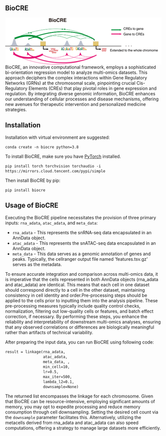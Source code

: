 ## BioCRE
<img src="figure/BioCRE_readme.png" width="600" align='center'>
BioCRE, an innovative computational framework, employs a sophisticated bi-orientation regression model to analyze multi-omics datasets. This approach deciphers the complex interactions within Gene Regulatory Networks (GRNs) at the chromosomal scale, pinpointing crucial Cis-Regulatory Elements (CREs) that play pivotal roles in gene expression and regulation. By integrating diverse genomic information, BioCRE enhances our understanding of cellular processes and disease mechanisms, offering new avenues for therapeutic intervention and personalized medicine strategies.

## Installation
Installation with virtual environment are suggested:
```
conda create -n biocre python=3.8
```
To install BioCRE, make sure you have [PyTorch](https://pytorch.org/) installed.
```
pip install torch torchvision torchaudio -i https://mirrors.cloud.tencent.com/pypi/simple
```
Then install BioCRE by pip:
```
pip install biocre
```

## Usage of BioCRE
Executing the BioCRE pipeline necessitates the provision of three primary inputs: `rna_adata`, `atac_adata`, and `meta_data`:
* `rna_adata` - This represents the snRNA-seq data encapsulated in an AnnData object. 
* `atac_adata` - This represents the snATAC-seq data encapsulated in an AnnData object.  
* `meta_data` - This data serves as a genomic annotation of genes and peaks. Typically, the cellranger output file named 'features.tsv.gz' serves as the metadata.

To ensure accurate integration and comparison across multi-omics data, it is imperative that the cells represented in both AnnData objects (rna_adata and atac_adata) are identical. This means that each cell in one dataset should correspond directly to a cell in the other dataset, maintaining consistency in cell identity and order.Pre-processing steps should be applied to the cells prior to inputting them into the analysis pipeline. These pre-processing measures typically include quality control checks, normalization, filtering out low-quality cells or features, and batch effect correction, if necessary. By performing these steps, you enhance the reliability and interpretability of downstream multi-omics analyses, ensuring that any observed correlations or differences are biologically meaningful rather than artifacts of technical variability.

After preparing the input data, you can run BioCRE using following code:
```
result = linkage(rna_adata,
                 atac_adata,
                 meta_data, ,
                 min_cell=10,
                 lr=0.5,
                 max_iter=500,
                 lambda_l2=0.1,
                 downsample=None)
```
The returned list encompasses the linkage for each chromosome. Given that BioCRE can be resource-intensive, employing significant amounts of memory, you may opt to expedite processing and reduce memory consumption through cell downsampling. Setting the desired cell count via the `downsample` parameter facilitates this. Alternatively, utilizing the metacells derived from rna_adata and atac_adata can also speed computations, offering a strategy to manage large datasets more efficiently.








